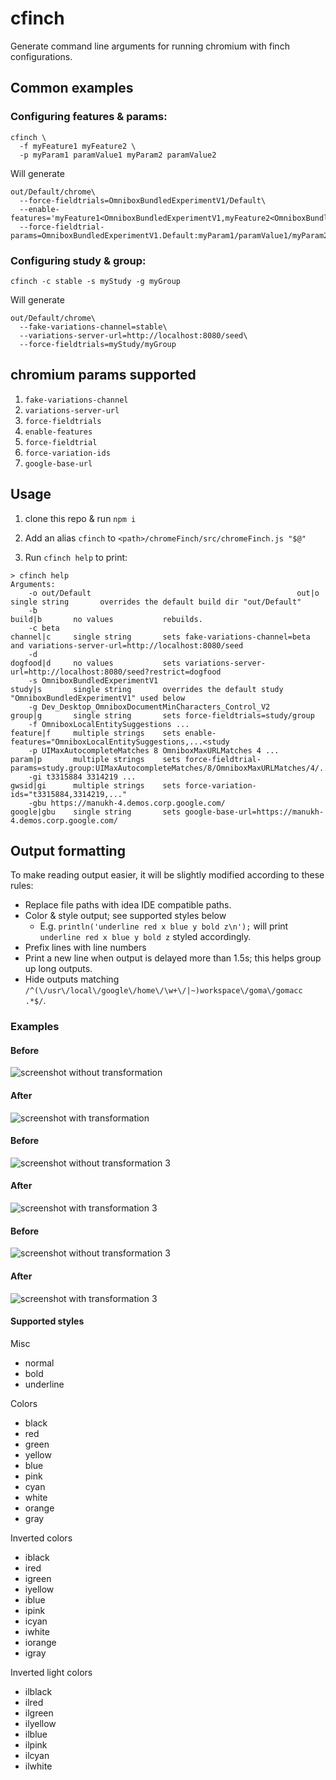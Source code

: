 # cfinch

Generate command line arguments for running chromium with finch configurations.

## Common examples

### Configuring features & params:

```
cfinch \
  -f myFeature1 myFeature2 \
  -p myParam1 paramValue1 myParam2 paramValue2
```

Will generate

```
out/Default/chrome\
  --force-fieldtrials=OmniboxBundledExperimentV1/Default\
  --enable-features='myFeature1<OmniboxBundledExperimentV1,myFeature2<OmniboxBundledExperimentV1'\
  --force-fieldtrial-params=OmniboxBundledExperimentV1.Default:myParam1/paramValue1/myParam2/paramValue2
```

### Configuring study & group:

```
cfinch -c stable -s myStudy -g myGroup
```

Will generate

```
out/Default/chrome\
  --fake-variations-channel=stable\
  --variations-server-url=http://localhost:8080/seed\
  --force-fieldtrials=myStudy/myGroup
```

## chromium params supported

1. `fake-variations-channel`
1. `variations-server-url`
1. `force-fieldtrials`
1. `enable-features`
1. `force-fieldtrial`
1. `force-variation-ids`
1. `google-base-url`

## Usage 

1. clone this repo & run `npm i`

1. Add an alias `cfinch` to `<path>/chromeFinch/src/chromeFinch.js "$@"`

1. Run `cfinch help` to print:

```
> cfinch help
Arguments:
    -o out/Default                                              out|o         single string       overrides the default build dir "out/Default"                                                 
    -b                                                          build|b       no values           rebuilds.                                                                                     
    -c beta                                                     channel|c     single string       sets fake-variations-channel=beta and variations-server-url=http://localhost:8080/seed        
    -d                                                          dogfood|d     no values           sets variations-server-url=http://localhost:8080/seed?restrict=dogfood                        
    -s OmniboxBundledExperimentV1                               study|s       single string       overrides the default study "OmniboxBundledExperimentV1" used below                           
    -g Dev_Desktop_OmniboxDocumentMinCharacters_Control_V2      group|g       single string       sets force-fieldtrials=study/group                                                            
    -f OmniboxLocalEntitySuggestions ...                        feature|f     multiple strings    sets enable-features="OmniboxLocalEntitySuggestions,...<study                                 
    -p UIMaxAutocompleteMatches 8 OmniboxMaxURLMatches 4 ...    param|p       multiple strings    sets force-fieldtrial-params=study.group:UIMaxAutocompleteMatches/8/OmniboxMaxURLMatches/4/...
    -gi t3315884 3314219 ...                                    gwsid|gi      multiple strings    sets force-variation-ids="t3315884,3314219,..."                                               
    -gbu https://manukh-4.demos.corp.google.com/                google|gbu    single string       sets google-base-url=https://manukh-4.demos.corp.google.com/
```

## Output formatting

To make reading output easier, it will be slightly modified according to these rules:

- Replace file paths with idea IDE compatible paths.
- Color & style output; see supported styles below
  - E.g. `println('underline red x blue y bold z\n');` will print `underline red x blue y bold z` styled accordingly.
- Prefix lines with line numbers
- Print a new line when output is delayed more than 1.5s; this helps group up long outputs.
- Hide outputs matching `/^(\/usr\/local\/google\/home\/\w+\/|~)workspace\/goma\/gomacc .*$/`.

### Examples

#### Before

![screenshot without transformation](./screenshots/build-untransformed.png)

#### After

![screenshot with transformation](./screenshots/build-transformed.png)

#### Before

![screenshot without transformation 3](./screenshots/run-untransformed-3.png)

#### After

![screenshot with transformation 3](./screenshots/run-transformed-3.png)

#### Before

![screenshot without transformation 3](./screenshots/untrasnformed-5.png)

#### After

![screenshot with transformation 3](./screenshots/transformed-5.png)

#### Supported styles

Misc

- normal
- bold
- underline

Colors

- black
- red
- green
- yellow
- blue
- pink
- cyan
- white
- orange
- gray

Inverted colors

- iblack
- ired
- igreen
- iyellow
- iblue
- ipink
- icyan
- iwhite
- iorange
- igray

Inverted light colors

- ilblack
- ilred
- ilgreen
- ilyellow
- ilblue
- ilpink
- ilcyan
- ilwhite
